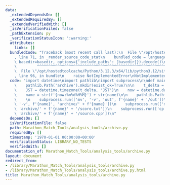 ```yaml
---
data:
  _extendedDependsOn: []
  _extendedRequiredBy: []
  _extendedVerifiedWith: []
  _isVerificationFailed: false
  _pathExtension: py
  _verificationStatusIcon: ':warning:'
  attributes:
    links: []
  bundledCode: "Traceback (most recent call last):\n  File \"/opt/hostedtoolcache/Python/3.12.3/x64/lib/python3.12/site-packages/onlinejudge_verify/documentation/build.py\"\
    , line 71, in _render_source_code_stat\n    bundled_code = language.bundle(stat.path,\
    \ basedir=basedir, options={'include_paths': [basedir]}).decode()\n          \
    \         ^^^^^^^^^^^^^^^^^^^^^^^^^^^^^^^^^^^^^^^^^^^^^^^^^^^^^^^^^^^^^^^^^^^^^^^^^^^^^^^^^\n\
    \  File \"/opt/hostedtoolcache/Python/3.12.3/x64/lib/python3.12/site-packages/onlinejudge_verify/languages/python.py\"\
    , line 96, in bundle\n    raise NotImplementedError\nNotImplementedError\n"
  code: "import datetime\nimport pathlib\nimport subprocess\n\ndef main(name: str):\n\
    \    pathlib.Path('archive').mkdir(exist_ok=True)\n\n    t_delta = datetime.timedelta(hours=9)\n\
    \    JST = datetime.timezone(t_delta, 'JST')\n    now = datetime.datetime.now(JST)\n\
    \    name = str(f'{now:%m%d%H%M}') + str(name)\n\n    pathlib.Path(name).mkdir()\n\
    \    \n    subprocess.run(['mv', '-v', 'out', f'{name}' + '/out'])\n    subprocess.run(['mv',\
    \ '-v', f'{name}', 'archive/' + f'{name}'])\n    subprocess.run(['mv', 'score.txt',\
    \ 'archive/' + f'{name}' + '/score.txt'])\n    subprocess.run(['cp', 'AHCXXX.cpp',\
    \ 'archive/' + f'{name}' + '/source.cpp'])\n"
  dependsOn: []
  isVerificationFile: false
  path: Marathon_Match_Tools/analysis_tools/archive.py
  requiredBy: []
  timestamp: '1970-01-01 00:00:00+00:00'
  verificationStatus: LIBRARY_NO_TESTS
  verifiedWith: []
documentation_of: Marathon_Match_Tools/analysis_tools/archive.py
layout: document
redirect_from:
- /library/Marathon_Match_Tools/analysis_tools/archive.py
- /library/Marathon_Match_Tools/analysis_tools/archive.py.html
title: Marathon_Match_Tools/analysis_tools/archive.py
---
```

